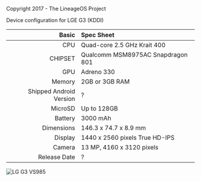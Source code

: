 Copyright 2017 - The LineageOS Project

Device configuration for LGE G3 (KDDI)

Basic   | Spec Sheet
-------:|:-------------------------
CPU     | Quad-core 2.5 GHz Krait 400
CHIPSET | Qualcomm MSM8975AC Snapdragon 801
GPU     | Adreno 330
Memory  | 2GB or 3GB RAM
Shipped Android Version | ?
MicroSD | Up to 128GB
Battery | 3000 mAh
Dimensions | 146.3 x 74.7 x 8.9 mm
Display | 1440 x 2560 pixels True HD-IPS
Camera  | 13 MP, 4160 x 3120 pixels
Release Date | ?


![LG G3 VS985](http://i.imgur.com/sYNKEHq.jpg "LG G3 VS985")
